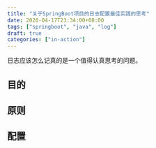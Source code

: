 ```yaml
---
title: "关于SpringBoot项目的日志配置最佳实践的思考"
date: 2020-04-17T23:34:00+08:00
tags: ["springboot", "java", "log"]
draft: true
categories: ["in-action"]
---
```


日志应该怎么记真的是一个值得认真思考的问题。

<!--more-->

## 目的

## 原则

## 配置


